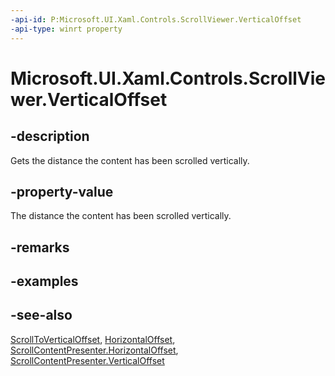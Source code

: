 ```yaml
---
-api-id: P:Microsoft.UI.Xaml.Controls.ScrollViewer.VerticalOffset
-api-type: winrt property
---
```


<!-- Property syntax
public double VerticalOffset { get; }
-->

# Microsoft.UI.Xaml.Controls.ScrollViewer.VerticalOffset

## -description
Gets the distance the content has been scrolled vertically.

## -property-value
The distance the content has been scrolled vertically.

## -remarks

## -examples

## -see-also
[ScrollToVerticalOffset](scrollviewer_scrolltoverticaloffset_531429719.md), [HorizontalOffset](scrollviewer_horizontaloffset.md), [ScrollContentPresenter.HorizontalOffset](scrollcontentpresenter_horizontaloffset.md), [ScrollContentPresenter.VerticalOffset](scrollcontentpresenter_verticaloffset.md)
